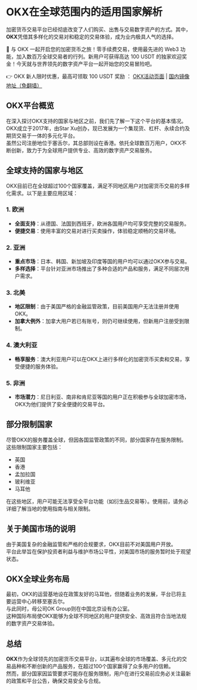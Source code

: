 # OKX在全球范围内的适用国家解析

加密货币交易平台已经彻底改变了人们购买、出售与交易数字资产的方式。其中，**OKX**凭借其多样化的交易对和稳定的交易体验，成为业内极具人气的选择。  

🚀 与 OKX 一起开启您的加密货币之旅！零手续费交易，使用最先进的 Web3 功能，加入数百万全球交易者的行列。新用户可获得高达 100 USDT 的独家欢迎奖金！今天就与世界领先的数字资产平台一起开始您的交易冒险吧。

👉 OKX 新人限时优惠，最高可领取 100 USDT 奖励 ： [OKX活动页面](https://bit.ly/OKXe) | [国内镜像地址（免翻墙）](https://bit.ly/okX)

## OKX平台概览

在深入探讨OKX支持的国家与地区之前，我们先了解一下这个平台的基本情况。  
OKX成立于2017年，由Star Xu创办，现已发展为一个集现货、杠杆、永续合约及期货交易于一体的多元化平台。  
虽然公司注册地位于塞舌尔，其总部则设在香港。依托全球数百万用户，OKX不断创新，致力于为全球用户提供专业、高效的数字资产交易服务。

## 全球支持的国家与地区

OKX目前已在全球超过100个国家覆盖，满足不同地区用户对加密货币交易的多样化需求。以下是主要应用区域：

### 1. 欧洲
- **全面支持**：从德国、法国到西班牙，欧洲各国用户均可享受完整的交易服务。  
- **便捷交易**：使用丰富的交易对进行买卖操作，体验稳定顺畅的交易环境。

### 2. 亚洲
- **重点市场**：日本、韩国、新加坡及印度等国的用户均可以通过OKX参与交易。  
- **多样选择**：平台针对亚洲市场推出了多种合适的产品和服务，满足不同层次用户需求。

### 3. 北美
- **地区限制**：由于美国严格的金融监管政策，目前美国用户无法注册并使用OKX。  
- **加拿大例外**：加拿大用户若已有账号，则仍可继续使用，但新用户注册受到限制。

### 4. 澳大利亚
- **畅享服务**：澳大利亚用户可以在OKX上进行多样化的加密货币买卖和交易，享受便捷的服务体验。

### 5. 非洲
- **市场潜力**：尼日利亚、南非和肯尼亚等国的用户正在积极参与全球加密市场，OKX为他们提供了安全便捷的交易平台。

## 部分限制国家

尽管OKX的服务覆盖全球，但因各国监管政策的不同，部分国家存在服务限制。这些限制国家主要包括：  

- 英国  
- 香港  
- 孟加拉国  
- 玻利维亚  
- 马耳他  

在这些地区，用户可能无法享受全平台功能（如衍生品交易等）。使用前，请务必详细了解当地的使用指南与相关限制。

## 关于美国市场的说明

由于美国复杂的金融监管和严格的合规要求，OKX目前不对美国用户开放。  
平台此举旨在保护投资者利益与维护市场公平性，对美国市场的服务暂时处于观望状态。

## OKX全球业务布局

最初，OKX的运营基地设在政策友好的马耳他，但随着业务的发展，平台已将主要运营中心转移至塞舌尔。  
与此同时，母公司OK Group则在中国北京设有办公室。  
这种国际布局使OKX能够为全球不同地区的用户提供安全、高效且符合当地法规的数字资产交易体验。

## 总结

**OKX**作为全球领先的加密货币交易平台，以其遍布全球的市场覆盖、多元化的交易品种和不断创新的产品服务，在超过100个国家赢得了众多用户的信赖。  
然而，部分国家因监管要求可能存在服务限制，用户在进行交易前应务必关注最新的政策和平台公告，确保交易安全与合规。